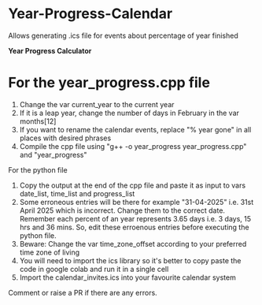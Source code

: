 # Year-Progress-Calendar
Allows generating .ics file for events about percentage of year finished 

**Year Progress Calculator**

# For the year_progress.cpp file
   1. Change the var current_year to the current year
   2. If it is a leap year, change the number of days in February in the var months[12]
   3. If you want to rename the calendar events, replace "% year gone" in all places with desired phrases
   4. Compile the cpp file using "g++ -o year_progress year_progress.cpp" and "year_progress"

For the python file
   1. Copy the output at the end of the cpp file and paste it as input to vars date_list, time_list and progress_list
   2. Some erroneous entries will be there for example "31-04-2025" i.e. 31st April 2025 which is incorrect. Change them to the correct date. Remember each percent of an year represents 3.65 days i.e. 3 days, 15 hrs and 36 mins. So, edit these erroenous entries before executing the python file.
   3. Beware: Change the var time_zone_offset according to your preferred time zone of living 
   4. You will need to import the ics library so it's better to copy paste the code in google colab and run it in a single cell
   5. Import the calendar_invites.ics into your favourite calendar system

Comment or raise a PR if there are any errors. 
